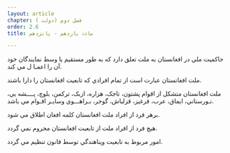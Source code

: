 ```yaml
---
layout: article
chapter: فصل دوم (دولت ) 
order: 2.6
title: مادۀ یازدهم - پانزدهم 

---
```



حاکميت ملي در افغانستان به ملت تعلق دارد که به طور مستقيم يا وسط نمايندگان خود آن را اعمـا ل مي کند.

ملت افغانستان عبارت است از تمام افرادي که تابعيت افغانستان را دارا باشند.

ملت افغانستان متشکل از اقوام پشتون، تاجک،‌ هزاره، ازبک، ترکمن،‌ بلوچ،‌ پــــشه يي، نـورستاني، ايماق، عرب، قرغيز، قزلباش، گوجر، بـراهـــوي وسايـر اقـوام مي باشد.

برهر فرد از افراد ملت افغانستان کلمه افغان اطلاق مي شود.

هيچ فرد از افراد ملت از تابعيت افغانستان محروم نمي گردد.

امور مربوط به تابعيت وپناهندگي توسط قانون تنظيم مي گردد.
 
 

